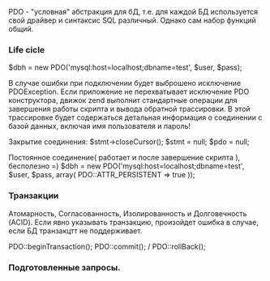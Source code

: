 PDO - "условная" абстракция для бД, т.е. для каждой БД используется свой драйвер и синтаксис SQL различный.
Однако сам набор функций общий.


### Life cicle

$dbh = new PDO('mysql:host=localhost;dbname=test', $user, $pass);

В случае ошибки при подключении будет выброшено исключение PDOException.
Если приложение не перехватывает исключение PDO конструктора, движок zend выполнит стандартные операции
для завершения работы скрипта и вывода обратной трассировки. В этой трассировке будет содержаться
детальная информация о соединении с базой данных, включая имя пользователя и пароль!

Закрытие соединения:
$stmt->closeCursor();
$stmt = null;
$pdo = null;

Постоянное соединение( работает и после завершение скрипта ), бесполезно =)
$dbh = new PDO('mysql:host=localhost;dbname=test', $user, $pass, array(
    PDO::ATTR_PERSISTENT => true
));


### Транзакции

Атомарность, Согласованность, Изолированность и Долговечность (ACID).
Если явно указывать транзакцию, произойдет ошибка в случае, если БД транзакцтт не поддерживает.

PDO::beginTransaction();
PDO::commit(); / PDO::rollBack();


### Подготовленные запросы.
